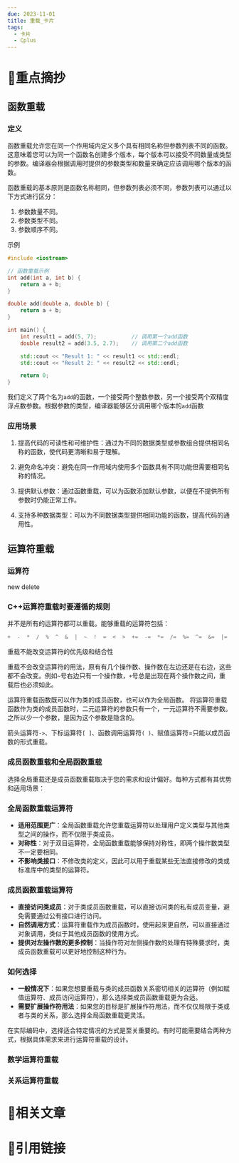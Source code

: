 ```yaml
---
due: 2023-11-01
title: 重载_卡片
tags:
  - 卡片
  - Cplus
---
```

# 🍎重点摘抄

## 函数重载
### 定义
函数重载允许您在同一个作用域内定义多个具有相同名称但参数列表不同的函数。这意味着您可以为同一个函数名创建多个版本，每个版本可以接受不同数量或类型的参数。编译器会根据调用时提供的参数类型和数量来确定应该调用哪个版本的函数。

函数重载的基本原则是函数名称相同，但参数列表必须不同，参数列表可以通过以下方式进行区分：
1. 参数数量不同。
2. 参数类型不同。
3. 参数顺序不同。

示例
```cpp
#include <iostream>

// 函数重载示例
int add(int a, int b) {
    return a + b;
}

double add(double a, double b) {
    return a + b;
}

int main() {
    int result1 = add(5, 7);           // 调用第一个add函数
    double result2 = add(3.5, 2.7);    // 调用第二个add函数

    std::cout << "Result 1: " << result1 << std::endl;
    std::cout << "Result 2: " << result2 << std::endl;

    return 0;
}

```
我们定义了两个名为`add`的函数，一个接受两个整数参数，另一个接受两个双精度浮点数参数。根据参数的类型，编译器能够区分调用哪个版本的`add`函数

### 应用场景
1. 提高代码的可读性和可维护性：通过为不同的数据类型或参数组合提供相同名称的函数，使代码更清晰和易于理解。
    
2. 避免命名冲突：避免在同一作用域内使用多个函数具有不同功能但需要相同名称的情况。
    
3. 提供默认参数：通过函数重载，可以为函数添加默认参数，以便在不提供所有参数时仍能正常工作。
    
4. 支持多种数据类型：可以为不同数据类型提供相同功能的函数，提高代码的通用性。


## 运算符重载
### 运算符
new delete

###  C++运算符重载时要遵循的规则
并不是所有的运算符都可以重载。能够重载的运算符包括： 
```cpp
+  -  *  /  %  ^  &  |  ~  !  =  <  >  +=  -=  *=  /=  %=  ^=  &=  |=  <<  >>  <<=  >>=  ==  !=  <=  >=  &&  ||  ++  --  ,  ->*  ->  ()  []  new  new[]  delete  delete[]
```

重载不能改变运算符的优先级和结合性

重载不会改变运算符的用法，原有有几个操作数、操作数在左边还是在右边，这些都不会改变。例如`~`号右边只有一个操作数，`+`号总是出现在两个操作数之间，重载后也必须如此。

运算符重载函数既可以作为类的成员函数，也可以作为全局函数。  将运算符重载函数作为类的成员函数时，二元运算符的参数只有一个，一元运算符不需要参数。之所以少一个参数，是因为这个参数是隐含的。

箭头运算符`->`、下标运算符`[ ]`、函数调用运算符`( )`、赋值运算符=只能以成员函数的形式重载。
### 成员函数重载和全局函数重载
选择全局重载还是成员函数重载取决于您的需求和设计偏好。每种方式都有其优势和适用场景：

### 全局函数重载运算符

- **适用范围更广**：全局函数重载允许您重载运算符以处理用户定义类型与其他类型之间的操作，而不仅限于类成员。
- **对称性**：对于双目运算符，全局函数重载能够保持对称性，即两个操作数类型不一定要相同。
- **不影响类接口**：不修改类的定义，因此可以用于重载某些无法直接修改的类或标准库中的类型的运算符。

### 成员函数重载运算符

- **直接访问类成员**：对于类成员函数重载，可以直接访问类的私有成员变量，避免需要通过公有接口进行访问。
- **自然调用方式**：运算符重载作为成员函数时，使用起来更自然，可以直接通过对象调用，类似于其他成员函数的使用方式。
- **提供对左操作数的更多控制**：当操作符对左侧操作数的处理有特殊要求时，类成员函数重载可以更好地控制这种行为。

### 如何选择

- **一般情况下**：如果您想要重载与类的成员函数关系密切相关的运算符（例如赋值运算符、成员访问运算符），那么选择类成员函数重载更为合适。
- **需要扩展操作符用法**：如果您的目标是扩展操作符用法，而不仅仅局限于类或者与类的关系，那么选择全局函数重载更灵活。

在实际编码中，选择适合特定情况的方式是至关重要的。有时可能需要结合两种方式，根据具体需求来进行运算符重载的设计。
### 数学运算符重载
### 关系运算符重载
# 📒相关文章




# 🍏引用链接

